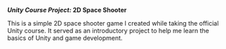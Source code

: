 **_Unity Course Project:_ 2D Space Shooter**

This is a simple 2D space shooter game I created while taking the official Unity course. It served as an introductory project to help me learn the basics of Unity and game development.
